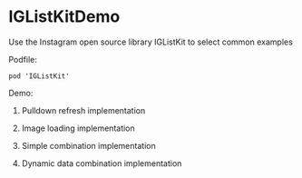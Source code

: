 # IGListKitDemo
Use the Instagram open source library IGListKit to select common examples

Podfile:

```
pod 'IGListKit'
```

Demo:

1. Pulldown refresh implementation

2. Image loading implementation

3. Simple combination implementation

4. Dynamic data combination implementation
